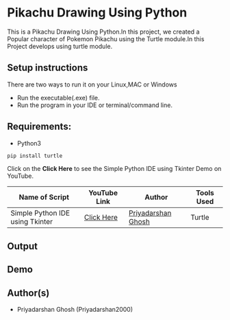 # Pikachu Drawing Using Python
This is a Pikachu Drawing Using Python.In this project, we created a Popular character of Pokemon Pikachu using the Turtle module.In this Project develops using turtle module. 

## Setup instructions
There are two ways to run it on your Linux,MAC or Windows

- Run the executable(.exe) file.
- Run the program in your IDE or terminal/command line.

## Requirements:
- Python3

```bash
pip install turtle
```

Click on the **Click Here** to see the Simple Python IDE using Tkinter Demo on YouTube.

| Name of Script | YouTube Link |  Author | Tools Used |
| --- | --- | --- | --- 
|Simple Python IDE using Tkinter| [Click Here](https://www.youtube.com/watch?v=-oGVdnelHv8)| [Priyadarshan Ghosh](https://github.com/Priyadarshan2000) |Turtle

## Output




## Demo




## Author(s)

- Priyadarshan Ghosh (Priyadarshan2000)

